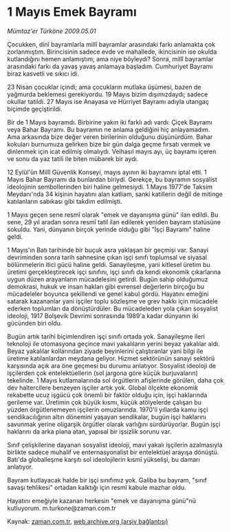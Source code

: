 # 1 Mayıs Emek Bayramı

*Mümtaz'er Türköne 2009.05.01*

<tr><td class="metin" colspan="2" style="padding-top: 20px; padding-left: 5px; padding-right: 10px;">Çocukken, dinî bayramlarla millî bayramlar arasındaki farkı anlamakta çok zorlanmıştım. Birincisinin sadece evde ve mahallede, ikincisinin ise okulda kutlandığını hemen anlamıştım; ama niye böyleydi? Sonra, millî bayramlar arasındaki farkı da yavaş yavaş anlamaya başladım. Cumhuriyet Bayramı biraz kasvetli ve sıkıcı idi.</td></tr><tr><td class="metin" colspan="2" style="padding-top: 20px; padding-left: 5px; padding-right: 10px;"><p> 23 Nisan çocuklar içindi; ama çocukların mutlaka üşümesi, bazen de yağmurda beklemesi gerekiyordu. 19 Mayıs bizim dışımızdaydı; sadece okullar tatildi. 27 Mayıs ise Anayasa ve Hürriyet Bayramı adıyla utangaç biçimde geçiştirildi.
<p>Bir de 1 Mayıs bayramdı. Birbirine yakın iki farklı adı vardı: Çiçek Bayramı veya Bahar Bayramı. Bu bayramın ne anlama geldiğini hiç anlayamadım. Ama arkasında bize değer veren birilerinin olduğunu düşünürdüm. Bahar kokuları burnumuza gelirken bize bir gün dalga geçme fırsatı vermek ve dinlenmek için icat edilmiş olmalıydı. Velhasıl mayıs ayı, üç bayramı içeren ve sonu da yaz tatili ile biten mübarek bir aydı.
<p>12 Eylül'ün Millî Güvenlik Konseyi, mayıs ayının iki bayramını iptal etti. 1 Mayıs Bahar Bayramı da bunlardan biriydi. Gerekçe, bu bayramın sosyalist ideolojinin sembollerinden biri haline gelmesiydi. 1 Mayıs 1977'de Taksim Meydanı'nda 34 kişinin hayatını alan katliam, sanki katillerin değil de mitinge katılanların sabıkası gibi takdim edilmişti.
<p>1 Mayıs geçen sene resmî olarak "emek ve dayanışma günü" ilan edildi. Bu sene, 29 yıl aradan sonra resmî tatil ilan edilerek yeniden bayram statüsüne sokuldu. Yani, dünyanın birçok yerinde olduğu gibi "İşçi Bayramı" haline geldi.
<p>1 Mayıs'ın Batı tarihinde bir buçuk asra yaklaşan bir geçmişi var. Sanayi devriminden sonra tarih sahnesine çıkan işçi sınıfı toplumsal ve siyasal bölünmelerin itici gücü haline geldi. Sanayileşme, yani kitlesel üretim bu üretimi gerçekleştirecek işçi sınıfını, işçi sınıfı da kendi ekonomik çıkarlarına uygun düzen arayanların mücadelesini getirdi. Bugün sahip olduğumuz demokrasi, hukuk ve insan hakları gibi evrensel değerlerin birçoğu bu mücadeleler boyunca şekillendi ve genel kabul gördü. Hayatını emeğini satarak kazananlar yani işçiler toplu sözleşme ve grev hakkı için mücadele ederken toplumları da dönüştürdüler. Bu mücadeleden yola çıkan sosyalist ideoloji, 1917 Bolşevik Devrimi sonrasında 1989'a kadar dünyanın iki gücünden biri oldu.
<p>Bugün artık tarihi biçimlendiren işçi sınıfı ortada yok. Sanayileşme ileri teknoloji ile otomasyona geçince mavi yakalıların yerini beyaz yakalılar aldı. Beyaz yakalılar kollarından ziyade beyinlerini çalıştıranlar yani bilgi ile üretime katılanlardan meydana geliyor. Hizmet sektörünün sanayi sektörü karşısında açık ara öne geçmesi bu durumu anlatıyor. Sosyalist ideoloji de işçilerden çok entelektüellerin (sol jargona göre küçük burjuvaların) tekelinde. 1 Mayıs kutlamalarında sol örgütlerin afişlerinde görülen, daha çok dev haltercilere benzeyen işçiler artık yok. Global ölçekte ekonomik rekabette ucuz işgücü çok önemli bir faktör olduğu için, işçi haklarında gerileme var. Üretimin çok büyük kısmı, küçük atölyelerde çalışan bu yüzden örgütlenemeyen işçilerin omuzlarında. 1970'li yıllarda kamu işçi sendikacılığının altın dönemini yaşayan sendikalar, bugün işçi haklarını savunmak yerine oligarşik örgütler olarak varlığını sürdürüyorlar. Bugün işçi haklarını da arka plana atan, yapısal bir işsizlik sorunu var.
<p>Sınıf çelişkilerine dayanan sosyalist ideoloji, mavi yakalı işçilerin azalmasıyla birlikte sadece muhalif ve enternasyonalist bir entelektüel arayışa dönüştü. Batı'da globalleşme karşıtı sol ideolojilerin kısmî yükselişi, bu damarı anlatıyor.
<p>Bayram kutlayacak halde bir işçi sınıfımız yok. Galiba bu bayram, "sınıf savaşı tehlikesi" ortadan kalktığı için resmî kabule mazhar oldu.
<p>Hayatını emeğiyle kazanan herkesin "emek ve dayanışma günü"nü kutluyorum. m.turkone@zaman.com.tr<br/></p></p></p></p></p></p></p></p></p></td></tr>

Kaynak: [zaman.com.tr](http://zaman.com.tr/yazar.do?yazino=843534), [web.archive.org (arşiv bağlantısı)](http://web.archive.org/web/20090506021213/http://www.zaman.com.tr:80/yazar.do?yazino=843534)

